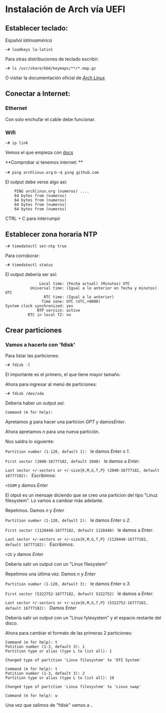 # Instalación de Arch vía UEFI

## Establecer teclado:
Español _latinoamérica_

```~# loadkeys la-latin1 ```

Para otras distribuciones de teclado escribir:

```~# ls /usr/share/kbd/keymaps/**/*.map.gz```

O visitar la documentación oficial de [_Arch Linux_](https://wiki.archlinux.org/index.php/Installation_guide)

## Conectar a Internet:

### Ethernet

Con solo enchufar el cable debe funcionar.

### Wifi

```~# ip link```

Vemos el que empieza con 
[docs](https://wiki.archlinux.org/index.php/Network_configuration/Wireless)

**Comprobar si tenemos internet: **

```~# ping archlinux.org``` o ```~$ ping github.com```

El output debe verse algo así:
``` 
    PING archlinux.org (numeros) ....
    64 bytes from (numeros)
    64 bytes from (numeros)
    64 bytes from (numeros)
    64 bytes from (numeros)
```

CTRL + C para interrumpir


## Establecer zona horaria NTP

```~# timedatectl set-ntp true```

Para corroborar:

```~# timedatectl status```

El output debería ser así:

``` 
               Local time: (Fecha actual) (Minutos) UTC
           Universal time: (Igual a lo anterior en fecha y minutos) UTC
                 RTC time: (Igual a lo anterior)
                Time zone: UTC (UTC,+0000)
System clock synchronized: yes
              NTP service: active
          RTC in local TZ: no
```

## Crear particiones
### Vamos a hacerlo con 'fdisk'

Para listar las particiones:

```~# fdisk -l ```

El importante es el primero, el que tiene mayor tamaño.

Ahora para ingresar al menú de particiones:

```~# fdisk /dev/sda ```

Deberia haber un output así:

``` Command (m for help): ```

Apretamos *g* para hacer una particion _GPT_ y damos*Enter*.

Ahora apretamos *n* para una nueva partición.

Nos saldra lo siguiente:

```Partition number (1-120, default 1): ``` le damos *Enter* o *1*.

```First sector (2048-16777182, default 2048) ``` le damos a *Enter*.

```Last sector +/-sectors or +/-size{K,M,G,T,P} (2048-16777182, default 16777182): ``` Escribimos:

``` +550M ``` y damos *Enter*

El otput es un mensaje diciendo que se creo una particion del tipo "Linuz filesystem". Lo vamos a cambiar más adelante.

Repetimos. Damos *n* y *Enter*


```Partition number (1-120, default 2): ``` le damos *Enter* o *2*.

```First sector (1128448-16777182, default 1128448) ``` le damos a *Enter*.

```Last sector +/-sectors or +/-size{K,M,G,T,P} (1128448-16777182, default 16777182): ``` Escribimos:

``` +2G ``` y damos *Enter*

Debería salir un output con un "Linux filesystem"

Repetimos una útlima vez. Damos *n* y *Enter*

```Partition number (1-120, default 3): ``` le damos *Enter* o *3*.

```First sector (5322752-16777182, default 5322752) ``` le damos a *Enter*.

```Last sector +/-sectors or +/-size{K,M,G,T,P} (5322752-16777182, default 16777182): ``` Damos *Enter*

Debería salir un output con un "Linux fylesystem" y el espacio restante del disco.

Ahora para cambiar el formato de las primeras 2 particiones:

``` 
Command (m for help): t
Patition number (1-3, default 3): 1
Partition type or alias (type L to list all): 1

Changed type of partition 'Linux filesystem' to 'EFI System'

Command (m for help): t
Patition number (1-3, default 3): 2
Partition type or alias (type L to list all): 19

Changed type of partition 'Linux filesystem' to 'Linux swap'

Command (m for help): w
```

Una vez que salimos de "fdisk" vamos a ..


